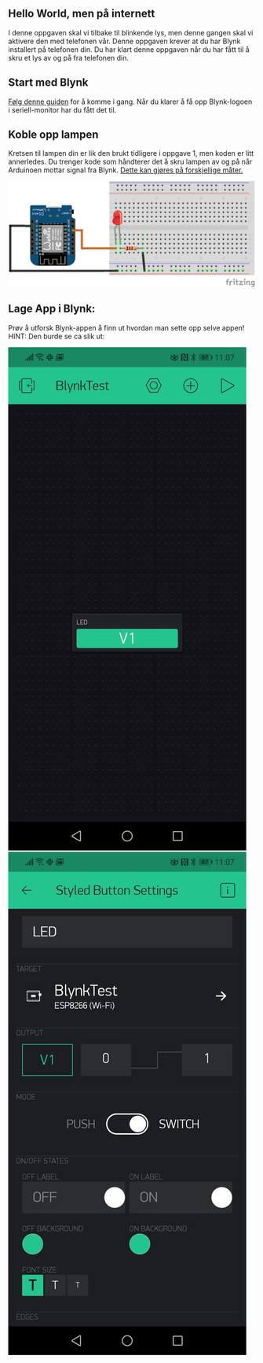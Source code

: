 ## Hello World, men på internett

I denne oppgaven skal vi tilbake til blinkende lys, men denne gangen skal vi aktivere den med telefonen vår. Denne oppgaven krever at du har Blynk installert på telefonen din. Du har klart denne oppgaven når du har fått til å skru et lys av og på fra telefonen din. 

## Start med Blynk 
[Følg denne guiden](https://www.blynk.cc/getting-started/) for å komme i gang. Når du klarer å få opp Blynk-logoen i seriell-monitor har du fått det til. 

## Koble opp lampen 
Kretsen til lampen din er lik den brukt tidligere i oppgave 1, men koden er litt annerledes. Du trenger kode som håndterer det å skru lampen av og på når Arduinoen mottar signal fra Blynk. [Dette kan gjøres på forskjellige måter.](http://help.blynk.cc/getting-started-library-auth-token-code-examples/blynk-basics/what-is-virtual-pins)

![ledkrets](../oppgave1/oppgave1.png)


## Lage App i Blynk: 
Prøv å utforsk Blynk-appen å finn ut hvordan man sette opp selve appen! 
HINT: Den burde se ca slik ut: 

![selve_appen](app.jpg) ![setup](setup.jpg)